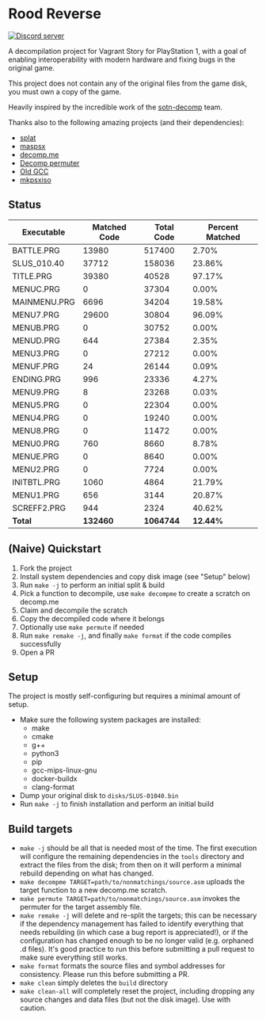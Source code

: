 # Rood Reverse

[![Discord server](https://discord.com/api/guilds/927723248962142248/widget.png?style=banner2)](https://discord.gg/yWxsd5gvmW)

A decompilation project for Vagrant Story for PlayStation 1, with a goal of enabling interoperability with modern hardware and fixing bugs in the original game.

This project does not contain any of the original files from the game disk, you must own a copy of the game.

Heavily inspired by the incredible work of the [sotn-decomp](https://github.com/Xeeynamo/sotn-decomp) team.

Thanks also to the following amazing projects (and their dependencies):
- [splat](https://github.com/ethteck/splat)
- [maspsx](https://github.com/mkst/maspsx)
- [decomp.me](https://github.com/decompme/decomp.me)
- [Decomp permuter](https://github.com/simonlindholm/decomp-permuter)
- [Old GCC](https://github.com/decompals/old-gcc)
- [mkpsxiso](https://github.com/Lameguy64/mkpsxiso)

## Status
| Executable | Matched Code | Total Code | Percent Matched |
|----------|--------------|------------|-----------------|
| BATTLE.PRG | 13980 | 517400 | 2.70% |
| SLUS_010.40 | 37712 | 158036 | 23.86% |
| TITLE.PRG | 39380 | 40528 | 97.17% |
| MENUC.PRG | 0 | 37304 | 0.00% |
| MAINMENU.PRG | 6696 | 34204 | 19.58% |
| MENU7.PRG | 29600 | 30804 | 96.09% |
| MENUB.PRG | 0 | 30752 | 0.00% |
| MENUD.PRG | 644 | 27384 | 2.35% |
| MENU3.PRG | 0 | 27212 | 0.00% |
| MENUF.PRG | 24 | 26144 | 0.09% |
| ENDING.PRG | 996 | 23336 | 4.27% |
| MENU9.PRG | 8 | 23268 | 0.03% |
| MENU5.PRG | 0 | 22304 | 0.00% |
| MENU4.PRG | 0 | 19240 | 0.00% |
| MENU8.PRG | 0 | 11472 | 0.00% |
| MENU0.PRG | 760 | 8660 | 8.78% |
| MENUE.PRG | 0 | 8640 | 0.00% |
| MENU2.PRG | 0 | 7724 | 0.00% |
| INITBTL.PRG | 1060 | 4864 | 21.79% |
| MENU1.PRG | 656 | 3144 | 20.87% |
| SCREFF2.PRG | 944 | 2324 | 40.62% |
| **Total** | **132460** | **1064744** | **12.44%** |

## (Naive) Quickstart
1. Fork the project
2. Install system dependencies and copy disk image (see "Setup" below)
3. Run `make -j` to perform an initial split & build
4. Pick a function to decompile, use `make decompme` to create a scratch on decomp.me
5. Claim and decompile the scratch
6. Copy the decompiled code where it belongs 
7. Optionally use `make permute` if needed
8. Run `make remake -j`, and finally `make format` if the code compiles successfully
9. Open a PR

## Setup
The project is mostly self-configuring but requires a minimal amount of setup.
- Make sure the following system packages are installed:
    - make
    - cmake
    - g++
    - python3
    - pip
    - gcc-mips-linux-gnu
    - docker-buildx
    - clang-format
- Dump your original disk to `disks/SLUS-01040.bin`
- Run `make -j` to finish installation and perform an initial build

## Build targets
- `make -j` should be all that is needed most of the time. The first execution will configure the remaining dependencies in the `tools` directory and extract the files from the disk; from then on it will perform a minimal rebuild depending on what has changed. 
- `make decompme TARGET=path/to/nonmatchings/source.asm` uploads the target function to a new decomp.me scratch.
- `make permute TARGET=path/to/nonmatchings/source.asm` invokes the permuter for the target assembly file. 
- `make remake -j` will delete and re-split the targets; this can be necessary if the dependency management has failed to identify everything that needs rebuilding (in which case a bug report is appreciated!), or if the configuration has changed enough to be no longer valid (e.g. orphaned .d files). It's good practice to run this before submitting a pull request to make sure everything still works.
- `make format` formats the source files and symbol addresses for consistency. Please run this before submitting a PR.
- `make clean` simply deletes the `build` directory
- `make clean-all` will completely reset the project, including dropping any source changes and data files (but not the disk image). Use with caution.

